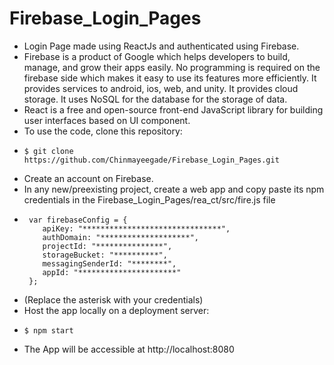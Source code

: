 # Firebase_Login_Pages
- Login Page made using ReactJs and authenticated using Firebase.
- Firebase is a product of Google which helps developers to build, manage, and grow their apps easily. No programming is required on the firebase side which makes it easy to use its features more efficiently. It provides services to android, ios, web, and unity. It provides cloud storage. It uses NoSQL for the database for the storage of data.
- React is a free and open-source front-end JavaScript library for building user interfaces based on UI component.
- To use the code, clone this repository:
-     $ git clone https://github.com/Chinmayeegade/Firebase_Login_Pages.git
- Create an account on Firebase.
- In any new/preexisting project, create a web app and copy paste its npm credentials in the Firebase_Login_Pages/rea_ct/src/fire.js file
-      var firebaseConfig = {
          apiKey: "*******************************",
          authDomain: "********************",
          projectId: "***************",
          storageBucket: "**********",
          messagingSenderId: "********",
          appId: "**********************"
       };
- (Replace the asterisk with your credentials)
- Host the app locally on a deployment server:
-     $ npm start
- The App will be accessible at http://localhost:8080
